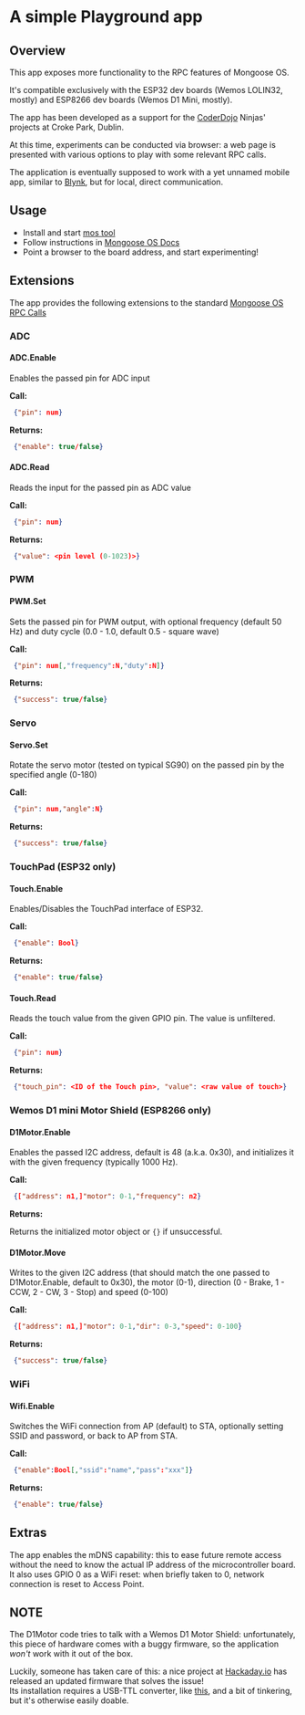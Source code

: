 # A simple Playground app

## Overview

This app exposes more functionality to the RPC features of Mongoose OS.

It's compatible exclusively with the ESP32 dev boards (Wemos LOLIN32, mostly) and ESP8266 dev boards (Wemos D1 Mini, mostly).

The app has been developed as a support for the [CoderDojo](https://coderdojo.com) Ninjas' projects at Croke Park, Dublin.

At this time, experiments can be conducted via browser: a web page is presented with various options to play with some relevant RPC calls.

The application is eventually supposed to work with a yet unnamed mobile app, similar to [Blynk](http://www.blynk.cc), but for local, direct communication.

## Usage

- Install and start [mos tool](https://mongoose-os.com/software.html)
- Follow instructions in [Mongoose OS Docs](https://mongoose-os.com/docs/book/build.html)
- Point a browser to the board address, and start experimenting!

## Extensions

The app provides the following extensions to the standard [Mongoose OS RPC Calls](https://mongoose-os.com/docs/book/rpc.html)

### ADC
#### ADC.Enable
Enables the passed pin for ADC input

**Call:**

```json
 {"pin": num}
```

**Returns:**

```json
 {"enable": true/false}
```
#### ADC.Read
Reads the input for the passed pin as ADC value

**Call:**

```json
 {"pin": num}
```

**Returns:**

```json
 {"value": <pin level (0-1023)>}
```

### PWM
#### PWM.Set
Sets the passed pin for PWM output, with optional frequency (default 50 Hz) and duty cycle (0.0 - 1.0, default 0.5 - square wave)

**Call:**

```json
 {"pin": num[,"frequency":N,"duty":N]}
```

**Returns:**

```json
 {"success": true/false}
```

### Servo
#### Servo.Set
Rotate the servo motor (tested on typical SG90) on the passed pin by the specified angle (0-180)

**Call:**

```json
 {"pin": num,"angle":N}
```

**Returns:**

```json
 {"success": true/false}
```

### TouchPad (ESP32 only)
#### Touch.Enable
Enables/Disables the TouchPad interface of ESP32.

**Call:**

```json
 {"enable": Bool}
```

**Returns:**

```json
 {"enable": true/false}
```

#### Touch.Read
Reads the touch value from the given GPIO pin. The value is unfiltered.

**Call:**

```json
 {"pin": num}
```

**Returns:**

```json
 {"touch_pin": <ID of the Touch pin>, "value": <raw value of touch>}
```

### Wemos D1 mini Motor Shield (ESP8266 only)
#### D1Motor.Enable
Enables the passed I2C address, default is 48 (a.k.a. 0x30), and initializes it with the given frequency (typically 1000 Hz).

**Call:**

```json
 {["address": n1,]"motor": 0-1,"frequency": n2}
```

**Returns:**

Returns the initialized motor object or
``` {} ```
if unsuccessful.

#### D1Motor.Move
Writes to the given I2C address (that should match the one passed to D1Motor.Enable, default to 0x30), the motor (0-1), direction (0 - Brake, 1 - CCW, 2 - CW, 3 - Stop) and speed (0-100)

**Call:**

```json
 {["address": n1,]"motor": 0-1,"dir": 0-3,"speed": 0-100}
```

**Returns:**

```json
 {"success": true/false}
```

### WiFi
#### Wifi.Enable
Switches the WiFi connection from AP (default) to STA, optionally setting SSID and password, or back to AP from STA.

**Call:**

```json
 {"enable":Bool[,"ssid":"name","pass":"xxx"]}
```

**Returns:**

```json
 {"enable": true/false}
```

## Extras

The app enables the mDNS capability: this to ease future remote access without the need to know the actual IP address of the microcontroller board. It also uses GPIO 0 as a WiFi reset: when briefly taken to 0, network connection is reset to Access Point.

## NOTE

The D1Motor code tries to talk with a Wemos D1 Motor Shield: unfortunately, this piece of hardware comes with a buggy firmware, so the application _won't_ work with it out of the box.

Luckily, someone has taken care of this: a nice project at [Hackaday.io](https://hackaday.io/project/18439-motor-shield-reprogramming) has released an updated firmware that solves the issue!  
Its installation requires a USB-TTL converter, like [this](https://www.amazon.co.uk/Conversion-adapter-TOOGOO-FT232RL-Red/dp/B00YMIIOWW/ref=sr_1_1), and a bit of tinkering, but it's otherwise easily doable.
